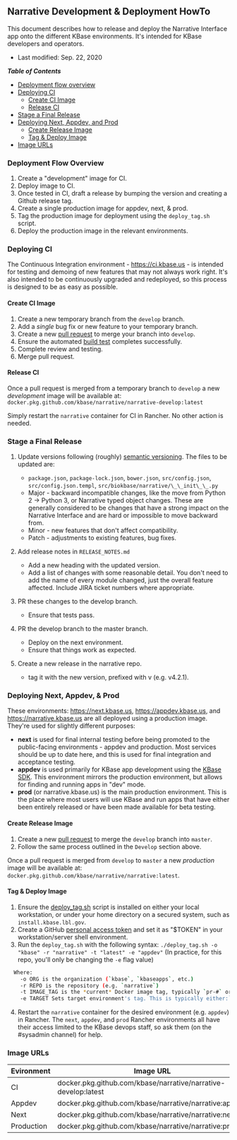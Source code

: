 ## Narrative Development & Deployment HowTo

This document describes how to release and deploy the Narrative Interface app onto the different KBase environments. It's intended for KBase developers and operators.

- Last modified: Sep. 22, 2020

**_Table of Contents_**

-   [Deployment flow overview](#deployment-flow-overview)
-   [Deploying CI](#deploying-ci)
    -   [Create CI Image](#create-ci-image)
    -   [Release CI](#release-ci)
-   [Stage a Final Release](#stage-a-final-release)
-   [Deploying Next, Appdev, and Prod](#deploying-next,-appdev-&-prod)
    -   [Create Release Image](#create-release-image)
    -   [Tag & Deploy Image](#tag-&-deploy-image)
-   [Image URLs](#image-urls)

### Deployment Flow Overview

1.  Create a "development" image for CI.
2.  Deploy image to CI.
3.  Once tested in CI, draft a release by bumping the version and creating a Github release tag.
4.  Create a single production image for appdev, next, & prod.
5.  Tag the production image for deployment using the `deploy_tag.sh` script.
6.  Deploy the production image in the relevant environments.

### Deploying CI

The Continuous Integration environment - <https://ci.kbase.us> - is intended for testing and demoing of new features that may not always work right. It's also intended to be continuously upgraded and redeployed, so this process is designed to be as easy as possible.

#### Create CI Image

1.  Create a new temporary branch from the `develop` branch.
2.  Add a _single_ bug fix or new feature to your temporary branch.
3.  Create a new [pull request](https://github.com/kbase/narrative/compare) to merge your branch into `develop`.
4.  Ensure the automated [build test](https://github.com/kbase/narrative/actions?query=workflow%3A%22Build+Test+Image%22) completes successfully.
5.  Complete review and testing.
6.  Merge pull request.

#### Release CI

Once a pull request is merged from a temporary branch to `develop` a new _development_ image will be available at:
`docker.pkg.github.com/kbase/narrative/narrative-develop:latest`

Simply restart the `narrative` container for CI in Rancher. No other action is needed.

### Stage a Final Release

1.  Update versions following (roughly) [semantic versioning](https://semver.org). The files to be updated are:
    -   `package.json`, `package-lock.json`, `bower.json`, `src/config.json`, `src/config.json.templ`, `src/biokbase/narrative/\_\_init\_\_.py`
    -   Major - backward incompatible changes, like the move from Python 2 -> Python 3, or Narrative typed object changes. These are generally considered to be changes that have a strong impact on the Narrative Interface and are hard or impossible to move backward from.
    -   Minor - new features that don't affect compatibility.
    -   Patch - adjustments to existing features, bug fixes.  

2.  Add release notes in `RELEASE_NOTES.md`
    -   Add a new heading with the updated version.
    -   Add a list of changes with some reasonable detail. You don't need to add the name of every module changed, just the overall feature affected. Include JIRA ticket numbers where appropriate.

3.  PR these changes to the develop branch.
    -   Ensure that tests pass.

4.  PR the develop branch to the master branch.
    -   Deploy on the next environment.
    -   Ensure that things work as expected.

5.  Create a new release in the narrative repo.
    -   tag it with the new version, prefixed with v (e.g. v4.2.1).

### Deploying Next, Appdev, & Prod

These environments: <https://next.kbase.us>, <https://appdev.kbase.us>, and <https://narrative.kbase.us> are all deployed using a production image. They're used for slightly different purposes:

-   **next** is used for final internal testing before being promoted to the public-facing environments - appdev and production. Most services should be up to date here, and this is used for final integration and acceptance testing.
-   **appdev** is used primarily for KBase app development using the [KBase SDK](https://kbase.github.io/kb_sdk_docs/). This environment mirrors the production environment, but allows for finding and running apps in "dev" mode.
-   **prod** (or narrative.kbase.us) is the main production environment. This is the place where most users will use KBase and run apps that have either been entirely released or have been made available for beta testing.

#### Create Release Image

1.  Create a new [pull request](https://github.com/kbase/narrative/compare) to merge the `develop` branch into `master`.
2.  Follow the same process outlined in the `Develop` section above.

Once a pull request is merged from `develop` to `master` a new _production_ image will be available at:
`docker.pkg.github.com/kbase/narrative/narrative:latest`.

#### Tag & Deploy Image

1.  Ensure the [deploy_tag.sh](https://github.com/kbase/narrative-traefiker/blob/develop/.github/workflows/scripts/deploy_tag.sh) script is installed on either your local workstation, or under your home directory on a secured system, such as `install.kbase.lbl.gov`.
2.  Create a GitHub [personal access token](https://github.com/settings/tokens) and set it as "$TOKEN" in your workstation/server shell environment.
3.  Run the `deploy_tag.sh` with the following syntax: `./deploy_tag.sh -o "kbase" -r "narrative" -t "latest" -e "appdev"` (In practice, for this repo, you'll only be changing the `-e` flag value)

```bash
  Where:
    -o ORG is the organization (`kbase`, `kbaseapps`, etc.)
    -r REPO is the repository (e.g. `narrative`)
    -t IMAGE_TAG is the *current* Docker image tag, typically `pr-#` or `latest`
    -e TARGET Sets target environment's tag. This is typically either:`next`, `appdev`, or `prod`.
```

4.  Restart the `narrative` container for the desired environment (e.g. `appdev`) in Rancher. The `next`, `appdev`, and `prod` Rancher environments all have their access limited to the KBase devops staff, so ask them (on the #sysadmin channel) for help.

### Image URLs

| Evironment | Image URL                                                      |
| ---------- | -------------------------------------------------------------- |
| CI         | docker.pkg.github.com/kbase/narrative/narrative-develop:latest |
| Appdev     | docker.pkg.github.com/kbase/narrative/narrative:appdev         |
| Next       | docker.pkg.github.com/kbase/narrative/narrative:next           |
| Production | docker.pkg.github.com/kbase/narrative/narrative:prod           |
